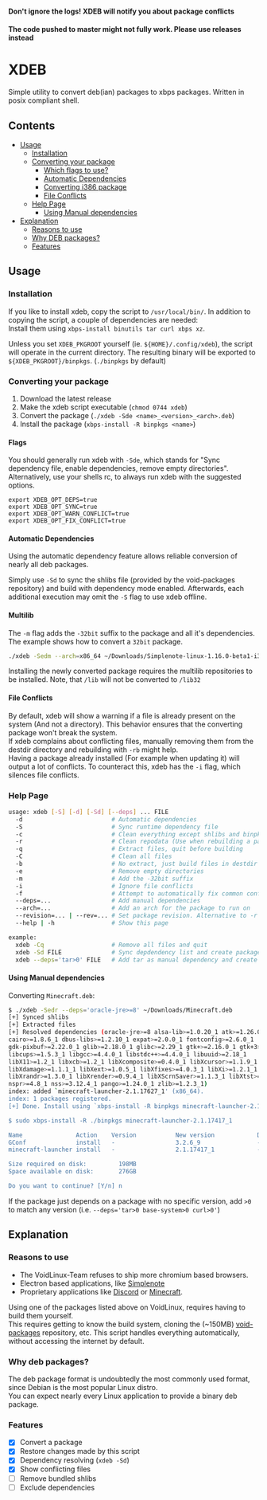 #### Don't ignore the logs! XDEB will notify you about package conflicts
#### The code pushed to master might not fully work. Please use releases instead

# XDEB
Simple utility to convert deb(ian) packages to xbps packages. Written in posix compliant shell.

## Contents
 - [Usage](#Usage)
   - [Installation](#Installation)
   - [Converting your package](#Converting-your-package)
     - [Which flags to use?](#Flags)
     - [Automatic Dependencies](#Automatic-Dependencies)
     - [Converting i386 package](#Multilib)
     - [File Conflicts](#File-Conflicts)
   - [Help Page](#Help-Page)
     - [Using Manual dependencies](#Using-Manual-dependencies)
 - [Explanation](#Explanation)
   - [Reasons to use](#Reasons-to-use)
   - [Why DEB packages?](#Why-DEB-packages%3F)
   - [Features](#Features)

## Usage

### Installation
If you like to install xdeb, copy the script to `/usr/local/bin/`.
In addition to copying the script, a couple of dependencies are needed:<br>
Install them using `xbps-install binutils tar curl xbps xz`.

Unless you set `XDEB_PKGROOT` yourself (ie. `${HOME}/.config/xdeb`), the script will operate in the current directory.
The resulting binary will be exported to `${XDEB_PKGROOT}/binpkgs`. (`./binpkgs` by default)

### Converting your package
1. Download the latest release
2. Make the xdeb script executable (`chmod 0744 xdeb`)
3. Convert the package (`./xdeb -Sde <name>_<version>_<arch>.deb`)
4. Install the package (`xbps-install -R binpkgs <name>`)

#### Flags
You should generally run xdeb with `-Sde`, which stands for "Sync dependency file, enable dependencies, remove empty directories".
Alternatively, use your shells rc, to always run xdeb with the suggested options.
```
export XDEB_OPT_DEPS=true
export XDEB_OPT_SYNC=true
export XDEB_OPT_WARN_CONFLICT=true
export XDEB_OPT_FIX_CONFLICT=true
```

#### Automatic Dependencies
Using the automatic dependency feature allows reliable conversion of nearly all deb packages.

Simply use `-Sd` to sync the shlibs file (provided by the void-packages repository) and build with dependency mode enabled.
Afterwards, each additional execution may omit the `-S` flag to use xdeb offline.

#### Multilib
The `-m` flag adds the `-32bit` suffix to the package and all it's dependencies.
The example shows how to convert a `32bit` package.
```sh
./xdeb -Sedm --arch=x86_64 ~/Downloads/Simplenote-linux-1.16.0-beta1-i386.deb
```
Installing the newly converted package requires the multilib repositories to be installed.
Note, that `/lib` will not be converted to `/lib32`

#### File Conflicts
By default, xdeb will show a warning if a file is already present on the system (And not a directory).
This behavior ensures that the converting package won't break the system.<br>
If xdeb complains about conflicting files,
manually removing them from the destdir directory and rebuilding with `-rb` might help.<br>
Having a package already installed (For example when updating it) will output a lot of conflicts.
To counteract this, xdeb has the `-i` flag, which silences file conflicts.

### Help Page
```sh
usage: xdeb [-S] [-d] [-Sd] [--deps] ... FILE
  -d                         # Automatic dependencies
  -S                         # Sync runtime dependency file
  -c                         # Clean everything except shlibs and binpkgs
  -r                         # Clean repodata (Use when rebuilding a package)
  -q                         # Extract files, quit before building
  -C                         # Clean all files
  -b                         # No extract, just build files in destdir
  -e                         # Remove empty directories
  -m                         # Add the -32bit suffix
  -i                         # Ignore file conflicts
  -f                         # Attempt to automatically fix common conflicts
  --deps=...                 # Add manual dependencies
  --arch=...                 # Add an arch for the package to run on
  --revision=... | --rev=... # Set package revision. Alternative to -r
  --help | -h                # Show this page

example:
  xdeb -Cq                   # Remove all files and quit
  xdeb -Sd FILE              # Sync depdendency list and create package
  xdeb --deps='tar>0' FILE   # Add tar as manual dependency and create package
```

#### Using Manual dependencies
Converting `Minecraft.deb`:
```sh
$ ./xdeb -Sedr --deps='oracle-jre>=8' ~/Downloads/Minecraft.deb
[+] Synced shlibs
[+] Extracted files
[+] Resolved dependencies (oracle-jre>=8 alsa-lib>=1.0.20_1 atk>=1.26.0_1
cairo>=1.8.6_1 dbus-libs>=1.2.10_1 expat>=2.0.0_1 fontconfig>=2.6.0_1
gdk-pixbuf>=2.22.0_1 glib>=2.18.0_1 glibc>=2.29_1 gtk+>=2.16.0_1 gtk+3>=3.0.0_1
libcups>=1.5.3_1 libgcc>=4.4.0_1 libstdc++>=4.4.0_1 libuuid>=2.18_1
libX11>=1.2_1 libxcb>=1.2_1 libXcomposite>=0.4.0_1 libXcursor>=1.1.9_1
libXdamage>=1.1.1_1 libXext>=1.0.5_1 libXfixes>=4.0.3_1 libXi>=1.2.1_1
libXrandr>=1.3.0_1 libXrender>=0.9.4_1 libXScrnSaver>=1.1.3_1 libXtst>=1.0.3_1
nspr>=4.8_1 nss>=3.12.4_1 pango>=1.24.0_1 zlib>=1.2.3_1)
index: added `minecraft-launcher-2.1.17627_1' (x86_64).
index: 1 packages registered.
[+] Done. Install using `xbps-install -R binpkgs minecraft-launcher-2.1.17627_1`

$ sudo xbps-install -R ./binpkgs minecraft-launcher-2.1.17417_1

Name               Action    Version           New version            Download size
GConf              install   -                 3.2.6_9                - 
minecraft-launcher install   -                 2.1.17417_1            - 

Size required on disk:         198MB
Space available on disk:       276GB

Do you want to continue? [Y/n] n
```
If the package just depends on a package with no specific version, add `>0` to match any version (i.e. `--deps='tar>0 base-system>0 curl>0'`)

## Explanation
### Reasons to use
- The VoidLinux-Team refuses to ship more chromium based browsers.
- Electron based applications, like [Simplenote](https://simplenote.com/)
- Proprietary applications like [Discord](https://discord.gg) or [Minecraft](https://minecraft.net).

Using one of the packages listed above on VoidLinux, requires having to build them yourself.<br>
This requires getting to know the build system, cloning the (~150MB) [void-packages](https://github.com/void-linux/void-packages) repository, etc.
This script handles everything automatically, without accessing the internet by default.

### Why deb packages?
The deb package format is undoubtedly the most commonly used format, since Debian is the most popular Linux distro.<br>
You can expect nearly every Linux application to provide a binary deb package.

### Features
* [x] Convert a package
* [x] Restore changes made by this script
* [x] Dependency resolving (`xdeb -Sd`)
* [x] Show conflicting files
* [ ] Remove bundled shlibs
* [ ] Exclude dependencies
